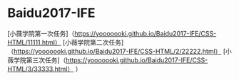 # Baidu2017-IFE
[小薇学院第一次任务]（https://yooooooki.github.io/Baidu2017-IFE/CSS-HTML/11111.html）
[小薇学院第二次任务]（https://yooooooki.github.io/Baidu2017-IFE/CSS-HTML/2/22222.html）
[小薇学院第三次任务]（https://yooooooki.github.io/Baidu2017-IFE/CSS-HTML/3/33333.html）
）
